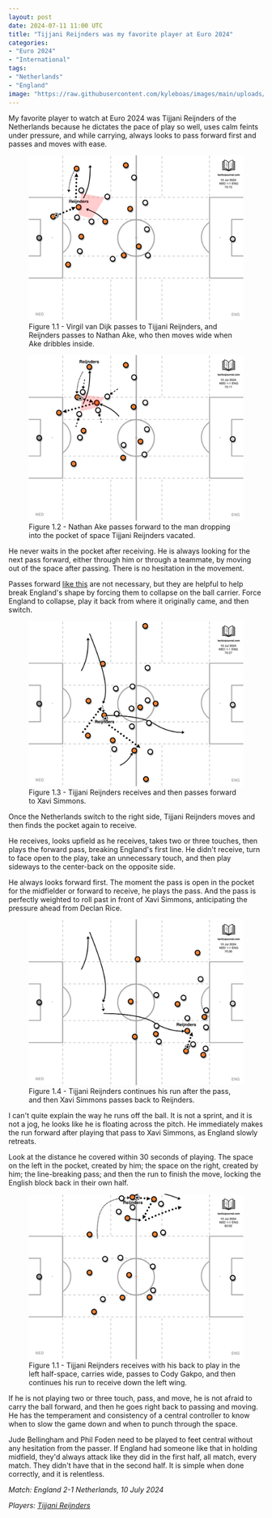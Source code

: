 ```yaml
---
layout: post
date: 2024-07-11 11:00 UTC
title: "Tijjani Reijnders was my favorite player at Euro 2024"
categories:
- "Euro 2024"
- "International"
tags:
- "Netherlands"
- "England"
image: "https://raw.githubusercontent.com/kyleboas/images/main/uploads/2024/07/11/Image-11Jul2024_00:01:41.png"
---
```


My favorite player to watch at Euro 2024 was Tijjani Reijnders of the Netherlands because he dictates the pace of play so well, uses calm feints under pressure, and while carrying, always looks to pass forward first and passes and moves with ease.

<!---more--->

<figure>
    <img src="https://raw.githubusercontent.com/kyleboas/images/main/uploads/2024/07/11/Image-11Jul2024_00:22:38.png">
    <figcaption>Figure 1.1 - Virgil van Dijk passes to Tijjani Reijnders, and Reijnders passes to Nathan Ake, who then moves wide when Ake dribbles inside.</figcaption>
</figure>
<figure>
    <img src="https://raw.githubusercontent.com/kyleboas/images/main/uploads/2024/07/11/Image-11Jul2024_00:22:40.png">
    <figcaption>Figure 1.2 - Nathan Ake passes forward to the man dropping into the pocket of space Tijjani Reijnders vacated.</figcaption>
</figure>

He never waits in the pocket after receiving. He is always looking for the next pass forward, either through him or through a teammate, by moving out of the space after passing. There is no hesitation in the movement. 

Passes forward [like this](https://tacticsjournal.com/2024/07/10/spains-simple-passes-forward-are-refreshing/) are not necessary, but they are helpful to help break England's shape by forcing them to collapse on the ball carrier. Force England to collapse, play it back from where it originally came, and then switch. 

<figure>
    <img src="https://raw.githubusercontent.com/kyleboas/images/main/uploads/2024/07/11/Image-11Jul2024_00:01:38.png">
    <figcaption>Figure 1.3 - Tijjani Reijnders receives and then passes forward to Xavi Simmons. </figcaption>
</figure>

Once the Netherlands switch to the right side, Tijjani Reijnders moves and then finds the pocket again to receive.

He receives, looks upfield as he receives, takes two or three touches, then plays the forward pass, breaking England's first line. He didn't receive, turn to face open to the play, take an unnecessary touch, and then play sideways to the center-back on the opposite side. 

He always looks forward first. The moment the pass is open in the pocket for the midfielder or forward to receive, he plays the pass. And the pass is perfectly weighted to roll past in front of Xavi Simmons, anticipating the pressure ahead from Declan Rice. 

<figure>
    <img src="https://raw.githubusercontent.com/kyleboas/images/main/uploads/2024/07/11/Image-11Jul2024_00:01:40.png">
    <figcaption>Figure 1.4 - Tijjani Reijnders continues his run after the pass, and then Xavi Simmons passes back to Reijnders.</figcaption>
</figure>

I can't quite explain the way he runs off the ball. It is not a sprint, and it is not a jog, he looks like he is floating across the pitch. He immediately makes the run forward after playing that pass to Xavi Simmons, as England slowly retreats. 

Look at the distance he covered within 30 seconds of playing. The space on the left in the pocket, created by him; the space on the right, created by him; the line-breaking pass; and then the run to finish the move, locking the English block back in their own half. 

<figure>
    <img src="https://raw.githubusercontent.com/kyleboas/images/main/uploads/2024/07/11/Image-11Jul2024_00:01:42.png">
    <figcaption>Figure 1.1 - Tijjani Reijnders receives with his back to play in the left half-space, carries wide, passes to Cody Gakpo, and then continues his run to receive down the left wing.</figcaption>
</figure>

If he is not playing two or three touch, pass, and move, he is not afraid to carry the ball forward, and then he goes right back to passing and moving. He has the temperament and consistency of a central controller to know when to slow the game down and when to punch through the space. 

Jude Bellingham and Phil Foden need to be played to feet central without any hesitation from the passer. If England had someone like that in holding midfield, they'd always attack like they did in the first half, all match, every match. They didn't have that in the second half. It is simple when done correctly, and it is relentless.

*Match: England 2-1 Netherlands, 10 July 2024*

*Players: <a rel="nofollow noopener" target="_blank" href="https://fbref.com/en/players/afb61630/Tijjani-Reijnders?utm_medium=linker&amp;utm_source=fbref.com&amp;utm_campaign=2024-07-11_fb">Tijjani Reijnders</a>*
